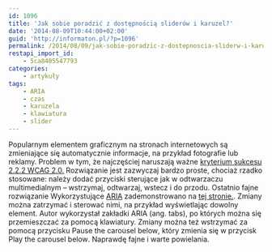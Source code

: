```yaml
---
id: 1096
title: 'Jak sobie poradzić z dostępnością sliderów i karuzel?'
date: '2014-08-09T10:44:00+02:00'
guid: 'http://informaton.pl/?p=1096'
permalink: /2014/08/09/jak-sobie-poradzic-z-dostepnoscia-sliderw-i-karuzel/
restapi_import_id:
    - 5ca8405547793
categories:
    - artykuły
tags:
    - ARIA
    - czas
    - karuzela
    - klawiatura
    - slider
---
```


Popularnym elementem graficznym na stronach internetowych są zmieniające się automatycznie informacje, na przykład fotografie lub reklamy. Problem w tym, że najczęściej naruszają ważne [kryterium sukcesu 2.2.2 WCAG 2.0.](http://informaton.pl/?p=208) Rozwiązanie jest zazwyczaj bardzo proste, chociaż rzadko stosowane: należy dodać przyciski sterujące jak w odtwarzaczu multimedialnym – wstrzymaj, odtwarzaj, wstecz i do przodu. Ostatnio fajne rozwiązanie Wykorzystujące [ARIA](http://www.w3.org/TR/wai-aria/) zademonstrowano na [tej stronie.](http://www.romaingervois.fr/implementations/en/carousel.html). Zmiany można zatrzymać i sterować nimi, na przykład wyświetlając dowolny element. Autor wykorzystał zakładki ARIA (ang. <span lang="en">tabs</span>), po których można się przemieszczać za pomocą klawiatury. Zmiany można też wstrzymać za pomocą przycisku <span lang="en">Pause the carousel below</span>, który zmienia się w przycisk <span lang="en">Play the carousel below</span>. Naprawdę fajne i warte powielania.
